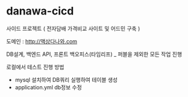 # danawa-cicd

사이드 프로젝트 ( 전자담배 가격비교 사이트 및 어드민 구축 )

도메인 : http://액상다나와.com

DB설계, 백엔드 API, 프론트 백오피스(타임리프) _ 퍼블을 제외한 모든 작업 진행

로컬에서 테스트 진행 방법
- mysql 설치하여 DB쿼리 실행하여 테이블 생성
- application.yml db정보 수정
